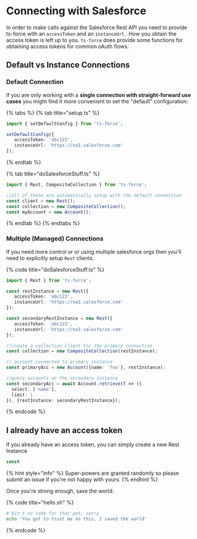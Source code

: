 # Connecting with Salesforce

In order to make calls against the Salesforce Rest API you need to provide ts-force with an `accessToken` and an `instanceUrl` .  How you obtain the access token is left up to you.  `ts-force` does provide some functions for obtaining access tokens for common oAuth flows.

## Default vs Instance Connections

### Default Connection

If you are only working with a **single connection with straight-forward use cases** you might find it more convenient to set the "default" configuration:

{% tabs %}
{% tab title="setup.ts" %}
```typescript
import { setDefaultConfig } from 'ts-force';

setDefaultConfig({
   accessToken: 'abc123',
   instanceUrl: 'https://na3.salesforce.com'
});
```
{% endtab %}

{% tab title="doSalesforceStuff.ts" %}
```typescript
import { Rest, CompositeCollection } from 'ts-force';

//all of these are automatically setup with the default connection
const client = new Rest();
const collection = new CompositeCollection();
const myAccount = new Account();
```
{% endtab %}
{% endtabs %}

### Multiple \(Managed\) Connections

If you need more control or or using multiple salesforce orgs then you'll need to explicitly setup `Rest` clients.

{% code title="doSalesforceStuff.ts" %}
```typescript
import { Rest } from 'ts-force';

const restInstance = new Rest({
   accessToken: 'abc123',
   instanceUrl: 'https://na3.salesforce.com'
});

const secondaryRestInstance = new Rest({
   accessToken: 'abc123',
   instanceUrl: 'https://na3.salesforce.com'
});

//create a collection client for the primary connection
const collection = new CompositeCollection(restInstance);

// account connected to primary instance
const primaryAcc = new Account({name: 'foo'}, restInstance);

//query accounts on the secondary instance
const secondaryAcc = await Account.retrieve(f => ({
  select: ['name'],
  limit: 1
}), {restInstance: secondaryRestInstance});
```
{% endcode %}

## I already have an access token

If you already have an access token, you can simply create a new Rest Instance

```typescript
const
```

{% hint style="info" %}
 Super-powers are granted randomly so please submit an issue if you're not happy with yours.
{% endhint %}

Once you're strong enough, save the world:

{% code title="hello.sh" %}
```bash
# Ain't no code for that yet, sorry
echo 'You got to trust me on this, I saved the world'
```
{% endcode %}



